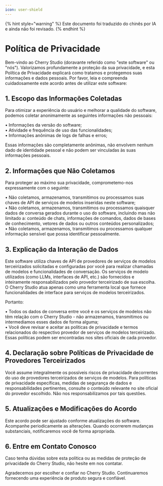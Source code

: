 ```yaml
---
icon: user-shield
---
```


{% hint style="warning" %}
Este documento foi traduzido do chinês por IA e ainda não foi revisado.
{% endhint %}

# Política de Privacidade

Bem-vindo ao Cherry Studio (doravante referido como "este software" ou "nós"). Valorizamos profundamente a proteção da sua privacidade, e esta Política de Privacidade explicará como tratamos e protegemos suas informações e dados pessoais. Por favor, leia e compreenda cuidadosamente este acordo antes de utilizar este software:

## 1. Escopo das Informações Coletadas

Para otimizar a experiência do usuário e melhorar a qualidade do software, podemos coletar anonimamente as seguintes informações não pessoais:

• Informações da versão do software;  
• Atividade e frequência de uso das funcionalidades;  
• Informações anônimas de logs de falhas e erros;  

Essas informações são completamente anônimas, não envolvem nenhum dado de identidade pessoal e não podem ser vinculadas às suas informações pessoais.

## 2. Informações que Não Coletamos

Para proteger ao máximo sua privacidade, comprometemo-nos expressamente com o seguinte:

• Não coletamos, armazenamos, transmitimos ou processamos suas chaves de API de serviços de modelos inseridas neste software;  
• Não coletamos, armazenamos, transmitimos ou processamos quaisquer dados de conversa gerados durante o uso do software, incluindo mas não limitado a: conteúdo de chats, informações de comandos, dados de bases de conhecimento, vetores de dados ou outros conteúdos personalizados;  
• Não coletamos, armazenamos, transmitimos ou processamos qualquer informação sensível que possa identificar pessoalmente.  

## 3. Explicação da Interação de Dados

Este software utiliza chaves de API de provedores de serviços de modelos terceirizados solicitadas e configuradas por você para realizar chamadas de modelos e funcionalidades de conversação. Os serviços de modelo utilizados (como LLMs, interfaces de API, etc.) são fornecidos e inteiramente responsabilizados pelo provedor terceirizado de sua escolha. O Cherry Studio atua apenas como uma ferramenta local que fornece funcionalidades de interface para serviços de modelos terceirizados.

Portanto:

• Todos os dados de conversa entre você e os serviços de modelos não têm relação com o Cherry Studio - não armazenamos, transmitimos ou intermediamos esses dados de forma alguma;  
• Você deve revisar e aceitar as políticas de privacidade e termos relacionados do respectivo provedor de serviços de modelos terceirizado. Essas políticas podem ser encontradas nos sites oficiais de cada provedor.  

## 4. Declaração sobre Políticas de Privacidade de Provedores Terceirizados

Você assume integralmente os possíveis riscos de privacidade decorrentes do uso de provedores terceirizados de serviços de modelos. Para políticas de privacidade específicas, medidas de segurança de dados e responsabilidades pertinentes, consulte o conteúdo relevante no site oficial do provedor escolhido. Não nos responsabilizamos por tais questões.

## 5. Atualizações e Modificações do Acordo

Este acordo pode ser ajustado conforme atualizações do software. Acompanhe periodicamente as alterações. Quando ocorrerem mudanças substanciais, notificaremos você de forma apropriada.

## 6. Entre em Contato Conosco

Caso tenha dúvidas sobre esta política ou as medidas de proteção de privacidade do Cherry Studio, não hesite em nos contatar.

Agradecemos por escolher e confiar no Cherry Studio. Continuaremos fornecendo uma experiência de produto segura e confiável.